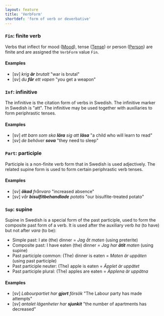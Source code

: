 ```yaml
---
layout: feature
title: 'VerbForm'
shortdef: 'form of verb or deverbative'
---
```


### `Fin`: finite verb

Verbs that inflect for mood ([Mood]()), tense ([Tense]()) or person
([Person]()) are finite and are assigned the `VerbForm` value `Fin`.

#### Examples

* [sv] _krig <b>är</b> brutalt_ "war is brutal"
* [sv] _du <b>får</b> ett vapen_ "you get a weapon"

### `Inf`: infinitive

The infinitive is the citation form of verbs in Swedish. The infinitive marker in Swedish is "att". The infinitive may be used together with auxiliaries to form periphrastic tenses.

#### Examples

* [sv] _ett barn som ska <b>lära</b> sig att <b>läsa</b>_ "a child who will learn to read"
* [sv] _de behöver <b>sova</b>_ "they need to sleep"

### `Part`: participle

Participle is a non-finite verb form that in Swedish is used adjectively. The related supine form is used to form certain periphrastic verb tenses.

#### Examples

* [sv] _<b>ökad</b> frånvaro_ "increased absence"
* [sv] _vår <b>bisulfitbehandlade</b> potatis_ "our bisulfite-treated potato"

### `Sup`: supine

Supine in Swedish is a special form of the past participle, used to form the composite past form of a verb.  It is used after the auxiliary verb _ha_ (to have) but not after _vara_ (to be):

* Simple past: I ate (the) dinner = _Jag åt maten_ (using preterite)
* Composite past: I have eaten (the) dinner = _Jag har <b>ätit</b> maten_ (using supine)
* Past participle common: (The) dinner is eaten = _Maten är uppäten_ (using past participle)
* Past participle neuter: (The) apple is eaten = _Äpplet är uppätet_
* Past participle plural: (The) apples are eaten = _Äpplena är uppätna_ 

#### Examples

* [sv] _Labourpartiet har <b>gjort</b> försök_ "The Labour party has made attempts"
* [sv] _antalet lägenheter har <b>sjunkit</b>_ "the number of apartments has decreased"
<!-- Interlanguage links updated Čt lis 12 09:43:08 CET 2020 -->
